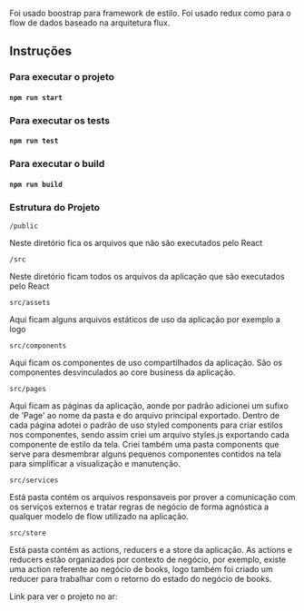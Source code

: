 Foi usado boostrap para framework de estilo.
Foi usado redux como para o flow de dados baseado na arquitetura flux.

## Instruções 

### Para executar o projeto
 
#### `npm run start`

### Para executar os tests

#### `npm run test`

### Para executar o build

#### `npm run build`


### Estrutura do Projeto

`/public`

Neste diretório fica os arquivos que não são executados pelo React


`/src`

Neste diretório ficam todos os arquivos da aplicação que são executados pelo React

`src/assets`

Aqui ficam alguns arquivos estáticos de uso da aplicação por exemplo a logo

`src/components`

Aqui ficam os componentes de uso compartilhados da aplicação. São os componentes desvinculados ao core business da aplicação.

`src/pages`

Aqui ficam as páginas da aplicação, aonde por padrão adicionei um sufixo de 'Page' ao nome da pasta e do arquivo principal exportado. Dentro de cada página adotei o padrão de uso styled components para criar estilos nos componentes, sendo assim criei um arquivo styles.js exportando cada componente de estilo da tela. Criei também uma pasta components que serve para desmembrar alguns pequenos componentes contidos na tela para simplificar a visualização e manutenção.

`src/services`

Está pasta contém os arquivos responsaveis por prover a comunicação com os serviços externos e tratar regras de negócio de forma agnóstica a qualquer modelo de flow utilizado na aplicação.

`src/store`

Está pasta contém as actions, reducers e a store da aplicação. As actions e reducers estão organizados por contexto de negócio, por exemplo, existe uma action referente ao negócio de books, logo também foi criado um reducer para trabalhar com o retorno do estado do negócio de books.


Link para ver o projeto no ar: 